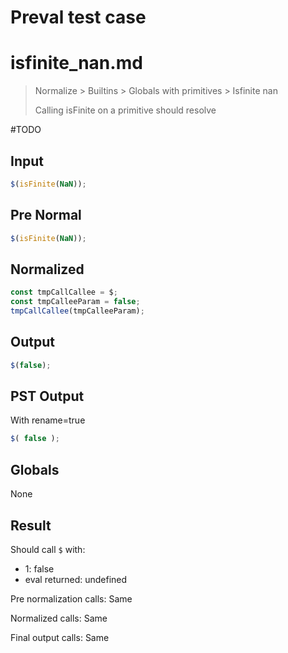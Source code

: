 # Preval test case

# isfinite_nan.md

> Normalize > Builtins > Globals with primitives > Isfinite nan
>
> Calling isFinite on a primitive should resolve

#TODO

## Input

`````js filename=intro
$(isFinite(NaN));
`````

## Pre Normal

`````js filename=intro
$(isFinite(NaN));
`````

## Normalized

`````js filename=intro
const tmpCallCallee = $;
const tmpCalleeParam = false;
tmpCallCallee(tmpCalleeParam);
`````

## Output

`````js filename=intro
$(false);
`````

## PST Output

With rename=true

`````js filename=intro
$( false );
`````

## Globals

None

## Result

Should call `$` with:
 - 1: false
 - eval returned: undefined

Pre normalization calls: Same

Normalized calls: Same

Final output calls: Same
